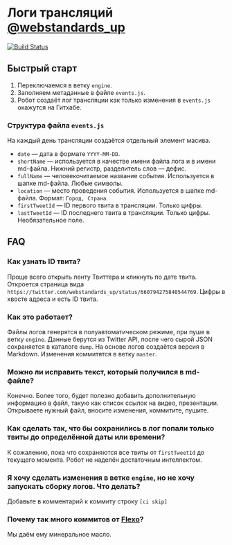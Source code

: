 # Логи трансляций [@webstandards_up](https://twitter.com/webstandards_up) 

[![Build Status](https://travis-ci.org/web-standards-ru/web-standards-up.svg?branch=engine)](https://travis-ci.org/web-standards-ru/web-standards-up)

## Быстрый старт

1. Переключаемся в ветку `engine`.
2. Заполняем метаданные в файле `events.js`.
3. Робот создаёт лог трансляции как только изменения в `events.js` окажутся на Гитхабе.

### Структура файла `events.js`

На каждый день трансляции создаётся отдельный элемент масива.

- `date` — дата в формате `YYYY-MM-DD`.
- `shortName` — используется в качестве имени файла лога и в имени md-файла. Нижний регистр, разделитель слов — дефис.
- `fullName` — человекочитаемое название события. Используется в шапке md-файла. Любые символы.
- `location` — место проведения события. Используется в шапке md-файла. Формат: `Город, Страна`.
- `firstTweetId` — ID первого твита в трансляции. Только цифры.
- `lastTweetId` — ID последнего твита в трансляции. Только цифры. Необязательное поле.

## FAQ

### Как узнать ID твита?

Проще всего открыть ленту Твиттера и кликнуть по дате твита. Откроется страница вида `https://twitter.com/webstandards_up/status/660794275840544769`. Цифры в хвосте адреса и есть ID твита.

### Как это работает?

Файлы логов генерятся в полуавтоматическом режиме, при пуше в ветку `engine`. Данные берутся из Twitter API, после чего сырой JSON сохраняется в каталоге `dump`. На основе логов создаётся версия в Markdown. Изменения коммитятся в ветку `master`.

### Можно ли исправить текст, который получился в md-файле?

Конечно. Более того, будет полезно добавить дополнительную информацию в файл, такую как список ссылок на видео, презентации. Открываете нужный файл, вносите изменения, коммитите, пушите.

### Как сделать так, что бы сохранились в лог попали только твиты до определённой даты или времени?

К сожалению, пока что сохраняются все твиты от `firstTweetId` до текущего момента. Робот не наделён достаточным интеллектом.

### Я хочу сделать изменения в ветке `engine`, но не хочу запускать сборку логов. Что делать?

Добавьте в комментарий к коммиту строку `[ci skip]`

### Почему так много коммитов от [Flexo](https://github.com/wsd-bot)?

Мы даём ему минеральное масло.
